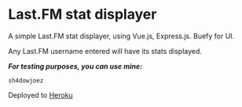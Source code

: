 # Last.FM stat displayer

A simple Last.FM stat displayer, using Vue.js, Express.js. Buefy for UI.

Any Last.FM username entered will have its stats displayed. 

***For testing purposes, you can use mine:*** 
```
sh4dowjoez
```

Deployed to [Heroku](https://last-fm-vue.herokuapp.com) 




